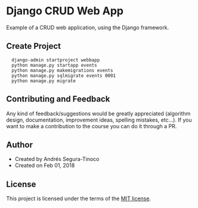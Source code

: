 # Django CRUD Web App

Example of a CRUD web application, using the Django framework.

## Create Project

```console
  django-admin startproject webbapp
  python manage.py startapp events
  python manage.py makemigrations events
  python manage.py sqlmigrate events 0001
  python manage.py migrate
```

## Contributing and Feedback
Any kind of feedback/suggestions would be greatly appreciated (algorithm design, documentation, improvement ideas, spelling mistakes, etc...). If you want to make a contribution to the course you can do it through a PR.

## Author
- Created by Andrés Segura-Tinoco
- Created on Feb 01, 2018

## License
This project is licensed under the terms of the <a href="https://github.com/ansegura7/django-crud/blob/master/LICENSE">MIT license</a>.
